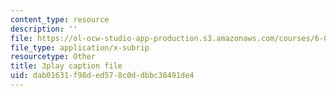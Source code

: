 ```yaml
---
content_type: resource
description: ''
file: https://ol-ocw-studio-app-production.s3.amazonaws.com/courses/6-00-introduction-to-computer-science-and-programming-fall-2008/dab01631f98ded578c0ddbbc38491de4_raTzkzML31w.srt
file_type: application/x-subrip
resourcetype: Other
title: 3play caption file
uid: dab01631-f98d-ed57-8c0d-dbbc38491de4
---
```

